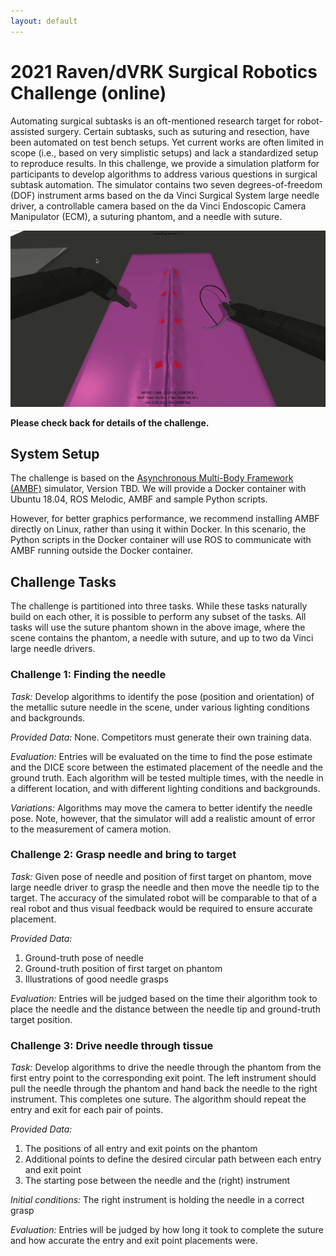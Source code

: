 ```yaml
---
layout: default
---
```


# 2021 Raven/dVRK Surgical Robotics Challenge (online)

Automating surgical subtasks is an oft-mentioned research target for robot-assisted surgery. Certain subtasks, such as
suturing and resection, have been automated on test bench setups. Yet current works are often limited in scope
(i.e., based on very simplistic setups) and lack a standardized setup to reproduce results. In this challenge, we provide
a simulation platform for participants to develop algorithms to address various questions in surgical subtask
automation. The simulator contains two seven degrees-of-freedom (DOF) instrument arms based on the da Vinci Surgical
System large needle driver, a controllable camera based on the da Vinci Endoscopic Camera Manipulator (ECM), a suturing
phantom, and a needle with suture.

![Sample Surgical Scene](/surgical-robotics-challenge/surgical_scene_ambf.gif)

**Please check back for details of the challenge.**

## System Setup

The challenge is based on the [Asynchronous Multi-Body Framework (AMBF)](https://github.com/WPI-AIM/ambf)
simulator, Version TBD. We will provide a Docker container with Ubuntu 18.04, ROS Melodic, AMBF and sample
Python scripts.

However, for better graphics performance, we recommend installing AMBF directly on Linux, rather than
using it within Docker. In this scenario, the Python scripts in the Docker container will use ROS to
communicate with AMBF running outside the Docker container.

## Challenge Tasks

The challenge is partitioned into three tasks. While these tasks naturally build on each other, it is possible to perform any subset of the tasks. All tasks will use the suture phantom shown in the above image, where the scene contains the phantom, a needle with suture, and up to two da Vinci large needle drivers.

### Challenge 1: Finding the needle

*Task:* Develop algorithms to identify the pose (position and orientation) of the metallic suture needle in the scene,
        under various lighting conditions and backgrounds.

*Provided Data:* None. Competitors must generate their own training data.

*Evaluation:* Entries will be evaluated on the time to find the pose estimate and the DICE score between the estimated placement of the needle and the ground truth. Each algorithm will be tested multiple times, with the needle in a different location, and with different lighting conditions and backgrounds.

*Variations:* Algorithms may move the camera to better identify the needle pose. Note, however, that the simulator will add a realistic amount of error to the measurement of camera motion.

### Challenge 2: Grasp needle and bring to target

*Task:* Given pose of needle and position of first target on phantom, move large needle driver to grasp the needle and then move the needle tip to the target. The accuracy of the simulated robot will be comparable to that of a real robot and thus visual feedback would be required to ensure accurate placement.

*Provided Data:*
1. Ground-truth pose of needle
2. Ground-truth position of first target on phantom
3. Illustrations of good needle grasps

*Evaluation:* Entries will be judged based on the time their algorithm took to place the needle and the distance between the needle tip and ground-truth target position.

### Challenge 3: Drive needle through tissue

*Task:* Develop algorithms to drive the needle through the phantom from the first entry point to the corresponding exit point. The left instrument should pull the needle through the phantom and hand back the needle to the right instrument. This completes one suture. The algorithm should repeat the entry and exit for each pair of points.

*Provided Data:*
1. The positions of all entry and exit points on the phantom
2. Additional points to define the desired circular path between each entry and exit point
3. The starting pose between the needle and the (right) instrument

*Initial conditions:* The right instrument is holding the needle in a correct grasp

*Evaluation:* Entries will be judged by how long it took to complete the suture and how accurate the entry and exit point placements were.
